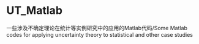 # UT_Matlab
一些涉及不确定理论在统计等实例研究中的应用的Matlab代码/Some Matlab codes for applying uncertainty theory to statistical and other case studies
